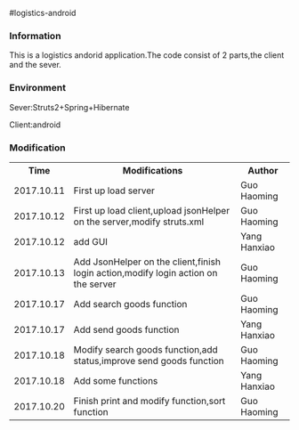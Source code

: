 #logistics-android
<h3>Information</h3>
<p>This is a logistics andorid application.The code consist of 2 parts,the client and the sever.</p>

<h3>Environment</h3>
<p>Sever:Struts2+Spring+Hibernate</p>
<p>Client:android</p>

<h3>Modification</h3>
<table>
<tr>
<th>Time</th>
<th>Modifications</th>
<th>Author</th>
</tr>
<tr>
<td>2017.10.11</td>
<td>First up load server</td>
<td>Guo Haoming</td>
</tr>
<tr>
<td>2017.10.12</td>
<td>First up load client,upload jsonHelper on the server,modify struts.xml</td>
<td>Guo Haoming</td>
</tr>
<tr>
<td>2017.10.12</td>
<td>add GUI</td>
<td>Yang Hanxiao</td>
</tr>
<tr>
<td>2017.10.13</td>
<td>Add JsonHelper on the client,finish login action,modify login action on the server</td>
<td>Guo Haoming</td>
</tr>
<tr>
<td>2017.10.17</td>
<td>Add search goods function</td>
<td>Guo Haoming</td>
</tr>
<tr>
<td>2017.10.17</td>
<td>Add send goods function</td>
<td>Yang Hanxiao</td>
</tr>
<tr>
<td>2017.10.18</td>
<td>Modify search goods function,add status,improve send goods function</td>
<td>Guo Haoming</td>
</tr>
<tr>
<td>2017.10.18</td>
<td>Add some functions</td>
<td>Yang Hanxiao</td>
</tr>
<tr>
<td>2017.10.20</td>
<td>Finish print and modify function,sort function</td>
<td>Guo Haoming</td>
</tr>